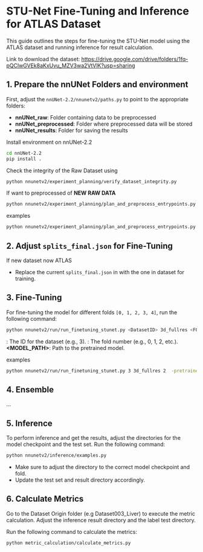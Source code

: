 # STU-Net Fine-Tuning and Inference for ATLAS Dataset

This guide outlines the steps for fine-tuning the STU-Net model using the ATLAS dataset and running inference for result calculation.

Link to download the dataset: https://drive.google.com/drive/folders/1fq-pQClwGVEk8aKxUvu_MZV3wa2VtVlK?usp=sharing
## 1. Prepare the nnUNet Folders and environment

First, adjust the `nnUNet-2.2/nnunetv2/paths.py` to point to the appropriate folders:

- **nnUNet_raw**: Folder containing data to be preprocessed
- **nnUNet_preprocessed**: Folder where preprocessed data will be stored
- **nnUNet_results**: Folder for saving the results
  
 Install environment on nnUNet-2.2
```bash
cd nnUNet-2.2
pip install .
```
Check the integrity of the Raw Dataset using
```bash
python nnunetv2/experiment_planning/verify_dataset_integrity.py
```

If want to preprocessed of **NEW RAW DATA**

```bash
python nnunetv2/experiment_planning/plan_and_preprocess_entrypoints.py -c [3d_fullres,3d_lowres,...] -d <DATASET_ID>
```
examples
```bash
python nnunetv2/experiment_planning/plan_and_preprocess_entrypoints.py -c 3d_fullres -d 003
```

## 2. Adjust `splits_final.json` for Fine-Tuning

If new dataset now ATLAS
- Replace the current `splits_final.json` in with the one in dataset for training.

## 3. Fine-Tuning

For fine-tuning the model for different folds `[0, 1, 2, 3, 4]`, run the following command:

```bash
python nnunetv2/run/run_finetuning_stunet.py <DatasetID> 3d_fullres <FOLD> -pretrained_weights <MODEL_PATH> -tr STUNetTrainer_base_ft
```

**<DatasetID>**: The ID for the dataset (e.g., 3).
**<FOLD>**: The fold number (e.g., 0, 1, 2, etc.).
**<MODEL_PATH>**: Path to the pretrained model.

examples
```bash
python nnunetv2/run/run_finetuning_stunet.py 3 3d_fullres 2  -pretrained_weights '/mnt/c/Users/Quang Khai/Downloads/ATLAS/STU-Net/pretrained_models/small_ep4k.model' -tr STUNetTrainer_small_ft
```
## 4. Ensemble
...
## 5. Inference
To perform inference and get the results, adjust the directories for the model checkpoint and the test set. Run the following command:

```bash
python nnunetv2/inference/examples.py
```
- Make sure to adjust the directory to the correct model checkpoint and fold.
- Update the test set and result directory accordingly.
## 6. Calculate Metrics
Go to the Dataset Origin folder (e.g Dataset003_Liver) to execute the metric calculation. Adjust the inference result directory and the label test directory.

Run the following command to calculate the metrics:
```bash
python metric_calculation/calculate_metrics.py
```
